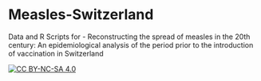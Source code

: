 # Measles-Switzerland
Data and R Scripts for - Reconstructing the spread of measles in the 20th century: An epidemiological analysis of the period prior to the introduction of vaccination in Switzerland

[![CC BY-NC-SA 4.0][cc-by-nc-sa-image]][cc-by-nc-sa]

[cc-by-nc-sa]: http://creativecommons.org/licenses/by-nc-sa/4.0/
[cc-by-nc-sa-image]: https://licensebuttons.net/l/by-nc-sa/4.0/88x31.png
